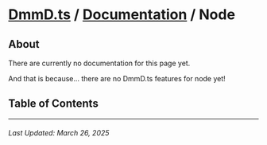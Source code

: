# [DmmD.ts](../README.md) / [Documentation](./docs.md) / Node

## About
There are currently no documentation for this page yet.

And that is because... there are no DmmD.ts features for node yet!

## Table of Contents

---

###### Last Updated: March 26, 2025
